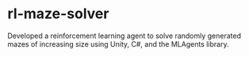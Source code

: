# rl-maze-solver
Developed a reinforcement learning agent to solve randomly generated mazes of increasing size using Unity, C#, and the MLAgents library.
